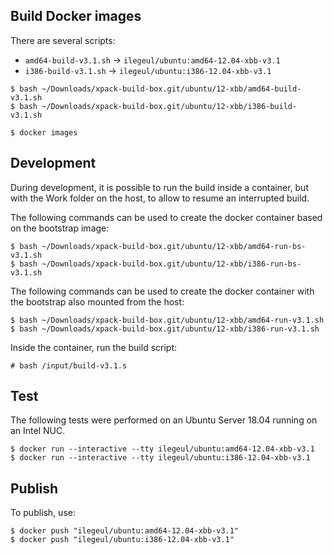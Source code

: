 
## Build Docker images

There are several scripts:

- `amd64-build-v3.1.sh` -> `ilegeul/ubuntu:amd64-12.04-xbb-v3.1`
- `i386-build-v3.1.sh` -> `ilegeul/ubuntu:i386-12.04-xbb-v3.1`

```console
$ bash ~/Downloads/xpack-build-box.git/ubuntu/12-xbb/amd64-build-v3.1.sh
$ bash ~/Downloads/xpack-build-box.git/ubuntu/12-xbb/i386-build-v3.1.sh

$ docker images
```

## Development

During development, it is possible to run the build inside a container,
but with the Work folder on the host, to allow to resume an interrupted
build.

The following commands can be used to create the docker container
based on the bootstrap image:

```console
$ bash ~/Downloads/xpack-build-box.git/ubuntu/12-xbb/amd64-run-bs-v3.1.sh
$ bash ~/Downloads/xpack-build-box.git/ubuntu/12-xbb/i386-run-bs-v3.1.sh
```

The following commands can be used to create the docker container
with the bootstrap also mounted from the host:

```console
$ bash ~/Downloads/xpack-build-box.git/ubuntu/12-xbb/amd64-run-v3.1.sh
$ bash ~/Downloads/xpack-build-box.git/ubuntu/12-xbb/i386-run-v3.1.sh
```

Inside the container, run the build script:

```console
# bash /input/build-v3.1.s
```

## Test

The following tests were performed on an Ubuntu Server
18.04 running on an Intel NUC.

```console
$ docker run --interactive --tty ilegeul/ubuntu:amd64-12.04-xbb-v3.1
$ docker run --interactive --tty ilegeul/ubuntu:i386-12.04-xbb-v3.1
```

## Publish

To publish, use:

```console
$ docker push "ilegeul/ubuntu:amd64-12.04-xbb-v3.1"
$ docker push "ilegeul/ubuntu:i386-12.04-xbb-v3.1"
```
